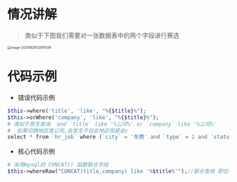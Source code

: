 # 情况讲解

> 类似于下图我们需要对一张数据表中的两个字段进行赛选

<img src="C:\Users\Administrator\AppData\Roaming\Typora\typora-user-images\image-20210929122811039.png" alt="image-20210929122811039" style="zoom:50%;" />

# 代码示例

- 错误代码示例

```php
$this->where('title', 'like', "%{$title}%");
$this->orWhere('company', 'like', "%{$title}%");
# 类似于原生查询  and `title` like '%公司%' or `company` like '%公司%' 
#  如果切换地区查公司,会发生不在此地区但是会c
select * from `hr_job` where (`city` = '东莞' and `type` = 2 and `status` = 1 and `title` like '%公司%' or `company` like '%公司%') order by `created_at` desc limit 10 offset 0
```



- 核心代码示例

```php
# 采用mysql的 CONCAT() 函数联合字段
$this->whereRaw("CONCAT(title,company) like '%$title%'");//联合查询 职位名称与公司名称